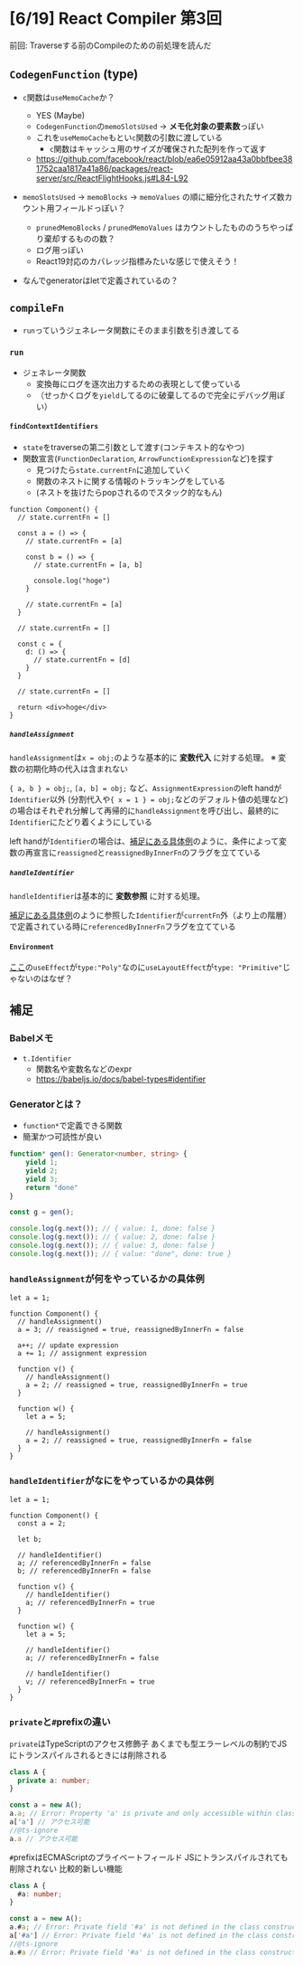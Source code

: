 # [6/19] React Compiler 第3回

前回: Traverseする前のCompileのための前処理を読んだ

## `CodegenFunction` (type)

- `c`関数は`useMemoCache`か？
  - YES (Maybe)
  - `CodegenFunction`の`memoSlotsUsed` -> **メモ化対象の要素数**っぽい
  - これを`useMemoCache`もとい`c`関数の引数に渡している
    - `c`関数はキャッシュ用のサイズが確保された配列を作って返す
  - <https://github.com/facebook/react/blob/ea6e05912aa43a0bbfbee381752caa1817a41a86/packages/react-server/src/ReactFlightHooks.js#L84-L92>
- `memoSlotsUsed` -> `memoBlocks` -> `memoValues` の順に細分化されたサイズ数カウント用フィールドっぽい？
  - `prunedMemoBlocks` / `prunedMemoValues` はカウントしたもののうちやっぱり棄却するものの数？
  - ログ用っぽい
  - React19対応のカバレッジ指標みたいな感じで使えそう！

- なんでgeneratorはletで定義されているの？

## `compileFn`

- `run`っていうジェネレータ関数にそのまま引数を引き渡してる

### `run`

- ジェネレータ関数
  - 変換毎にログを逐次出力するための表現として使っている
  - （せっかくログを`yield`してるのに破棄してるので完全にデバッグ用ぽい）

#### `findContextIdentifiers`

- `state`をtraverseの第二引数として渡す(コンテキスト的なやつ)
- 関数宣言(`FunctionDeclaration`, `ArrowFunctionExpression`など)を探す
  - 見つけたら`state.currentFn`に追加していく
  - 関数のネストに関する情報のトラッキングをしている
  - (ネストを抜けたらpopされるのでスタック的なもん)

```tsx
function Component() {
  // state.currentFn = []

  const a = () => {
    // state.currentFn = [a]

    const b = () => {
      // state.currentFn = [a, b]

      console.log("hoge")
    }

    // state.currentFn = [a]
  }

  // state.currentFn = []

  const c = {
    d: () => {
      // state.currentFn = [d]
    }
  }

  // state.currentFn = []

  return <div>hoge</div>
}
```

##### `handleAssignment`

`handleAssignment`は`x = obj;`のような基本的に **変数代入** に対する処理。
※ 変数の初期化時の代入は含まれない

`{ a, b } = obj;`, `[a, b] = obj;` など、`AssignmentExpression`のleft handが`Identifier`以外 (分割代入や`{ x = 1 } = obj;`などのデフォルト値の処理など) の場合はそれぞれ分解して再帰的に`handleAssignment`を呼び出し、最終的に`Identifier`にたどり着くようにしている

left handが`Identifier`の場合は、[補足にある具体例](#handleAssignmentが何をやっているかの具体例)のように、条件によって変数の再宣言に`reassigned`と`reassignedByInnerFn`のフラグを立てている

##### `handleIdentifier`

`handleIdentifier`は基本的に **変数参照** に対する処理。

[補足にある具体例](#handleIdentifierがなにをやっているかの具体例)のように参照した`Identifier`が`currentFn`外（より上の階層）で定義されている時に`referencedByInnerFn`フラグを立てている

#### `Environment`

[ここ](https://github.com/facebook/react/blob/e684ca66abf785548b05f2185579cd12b50b2910/compiler/packages/babel-plugin-react-compiler/src/HIR/Globals.ts#L349)の`useEffect`が`type:"Poly"`なのに`useLayoutEffect`が`type: "Primitive"`じゃないのはなぜ？

## 補足

### Babelメモ

- `t.Identifier`
  - 関数名や変数名などのexpr
  - <https://babeljs.io/docs/babel-types#identifier>

### Generatorとは？

- `function*`で定義できる関数
- 簡潔かつ可読性が良い

```ts
function* gen(): Generator<number, string> {
    yield 1;
    yield 2;
    yield 3;
    return "done"
}

const g = gen();

console.log(g.next()); // { value: 1, done: false }
console.log(g.next()); // { value: 2, done: false }
console.log(g.next()); // { value: 3, done: false }
console.log(g.next()); // { value: "done", done: true }
```

### `handleAssignment`が何をやっているかの具体例

```tsx
let a = 1;

function Component() {
  // handleAssignment()
  a = 3; // reassigned = true, reassignedByInnerFn = false

  a++; // update expression
  a += 1; // assignment expression

  function v() {
    // handleAssignment()
    a = 2; // reassigned = true, reassignedByInnerFn = true
  }

  function w() {
    let a = 5;

    // handleAssignment()
    a = 2; // reassigned = true, reassignedByInnerFn = false
  }
}
```

### `handleIdentifier`がなにをやっているかの具体例

```tsx
let a = 1;

function Component() {
  const a = 2;

  let b;

  // handleIdentifier()
  a; // referencedByInnerFn = false
  b; // referencedByInnerFn = false

  function v() {
    // handleIdentifier()
    a; // referencedByInnerFn = true
  }

  function w() {
    let a = 5;

    // handleIdentifier()
    a; // referencedByInnerFn = false

    // handleIdentifier()
    v; // referencedByInnerFn = true
  }
}
```

### `private`と`#`prefixの違い

`private`はTypeScriptのアクセス修飾子
あくまでも型エラーレベルの制約でJSにトランスパイルされるときには削除される

```ts
class A {
  private a: number;
}

const a = new A();
a.a; // Error: Property 'a' is private and only accessible within class 'A'
a['a'] // アクセス可能
//@ts-ignore
a.a // アクセス可能
```

`#`prefixはECMAScriptのプライベートフィールド
JSにトランスパイルされても削除されない
比較的新しい機能

```ts
class A {
  #a: number;
}

const a = new A();
a.#a; // Error: Private field '#a' is not defined in the class constructor
a['#a'] // Error: Private field '#a' is not defined in the class constructor
//@ts-ignore
a.#a // Error: Private field '#a' is not defined in the class constructor
```

